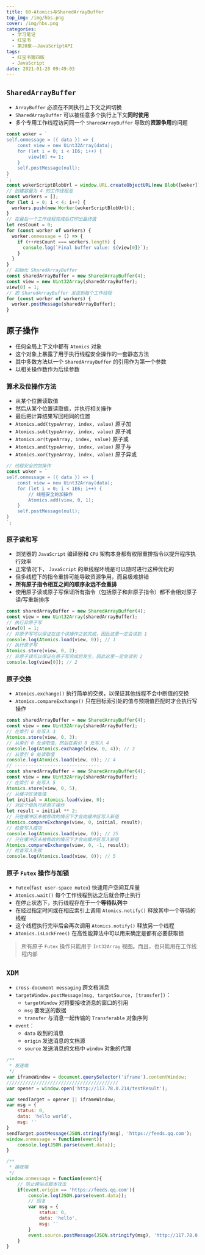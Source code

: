 ```yaml
---
title: 60-Atomics与SharedArrayBuffer
top_img: /img/hbs.png
cover: /img/hbs.png
categories:
  - 学习笔记
  - 红宝书
  - 第20章——JavaScriptAPI
tags:
  - 红宝书第四版
  - JavaScript
date: 2021-01-28 09:49:03
---
```


## `SharedArrayBuffer`

- `ArrayBuffer` 必须在不同执行上下文之间切换
- `SharedArrayBuffer` 可以被任意多个执行上下文**同时使用**
- 多个专用工作线程访问同一个 `SharedArrayBuffer` 导致的**资源争用**的问题

```js
const woker = `
self.onmessage = ({ data }) => {
	const view = new Uint32Array(data);
	for (let i = 0; i < 1E6; i++) {
		view[0] += 1;
	}
	self.postMessage(null);
}
`;
const wokerScriptBlobUrl = window.URL.createObjectURL(new Blob([woker]));
// 创建容量为 4 的工作线程池
const workers = [];
for (let i = 0; i < 4; i++) {
  workers.push(new Worker(wokerScriptBlobUrl));
}
// 在最后一个工作线程完成后打印出最终值
let resCount = 0;
for (const worker of workers) {
  worker.onmessage = () => {
    if (++resCount === workers.length) {
      console.log(`Final buffer value: ${view[0]}`);
    }
  }
}
// 初始化 SharedArrayBuffer
const sharedArrayBuffer = new SharedArrayBuffer(4);
const view = new Uint32Array(sharedArrayBuffer);
view[0] = 1; 
// 把 SharedArrayBuffer 发送到每个工作线程
for (const worker of workers) {
  worker.postMessage(sharedArrayBuffer);
}
```

## 原子操作

- 任何全局上下文中都有 `Atomics` 对象
- 这个对象上暴露了用于执行线程安全操作的一套静态方法
- 其中多数方法以一个 `SharedArrayBuffer` 的引用作为第一个参数
- 以相关操作数作为后续参数

### 算术及位操作方法

- 从某个位置读取值
- 然后从某个位置读取值，并执行相关操作
- 最后把计算结果写回相同的位置
- `Atomics.add(typeArray, index, value)` 原子加
- `Atomics.sub(typeArray, index, value)` 原子减
- `Atomics.or(typeArray, index, value)` 原子或
- `Atomics.and(typeArray, index, value)` 原子与
- `Atomics.xor(typeArray, index, value)` 原子异或

```js
// 线程安全的加操作
const woker = `
self.onmessage = ({ data }) => {
	const view = new Uint32Array(data);
	for (let i = 0; i < 1E6; i++) {
		// 线程安全的加操作
 		Atomics.add(view, 0, 1);
	}
	self.postMessage(null);
}
`;
```

### 原子读和写

- 浏览器的 `JavaScript` 编译器和 `CPU` 架构本身都有权限重排指令以提升程序执行效率
- 正常情况下， `JavaScript` 的单线程环境是可以随时进行这种优化的
- 但多线程下的指令重排可能导致资源争用，而且极难排错
- **所有原子指令相互之间的顺序永远不会重排**
- 使用原子读或原子写保证所有指令（包括原子和非原子指令）都不会相对原子读/写重新排序

```js
const sharedArrayBuffer = new SharedArrayBuffer(4);
const view = new Uint32Array(sharedArrayBuffer);
// 执行非原子写
view[0] = 1;
// 非原子写可以保证在这个读操作之前完成，因此这里一定会读到 1
console.log(Atomics.load(view, 0)); // 1
// 执行原子写
Atomics.store(view, 0, 2);
// 非原子读可以保证在原子写完成后发生，因此这里一定会读到 2
console.log(view[0]); // 2 
```

### 原子交换

- `Atomics.exchange()` 执行简单的交换，以保证其他线程不会中断值的交换
- `Atomics.compareExchange()` 只在目标索引处的值与预期值匹配时才会执行写操作

```js
const sharedArrayBuffer = new SharedArrayBuffer(4);
const view = new Uint32Array(sharedArrayBuffer);
// 在索引 0 处写入 3
Atomics.store(view, 0, 3);
// 从索引 0 处读取值，然后在索引 0 处写入 4
console.log(Atomics.exchange(view, 0, 4)); // 3
// 从索引 0 处读取值
console.log(Atomics.load(view, 0)); // 4
// -------------------------------
const sharedArrayBuffer = new SharedArrayBuffer(4);
const view = new Uint32Array(sharedArrayBuffer);
// 在索引 0 处写入 5
Atomics.store(view, 0, 5);
// 从缓冲区读取值
let initial = Atomics.load(view, 0);
// 对这个值执行非原子操作
let result = initial ** 2;
// 只在缓冲区未被修改的情况下才会向缓冲区写入新值
Atomics.compareExchange(view, 0, initial, result);
// 检查写入成功
console.log(Atomics.load(view, 0)); // 25
// 只在缓冲区未被修改的情况下才会向缓冲区写入新值
Atomics.compareExchange(view, 0, -1, result);
// 检查写入失败
console.log(Atomics.load(view, 0)); // 5 
```

### 原子 `Futex` 操作与加锁

- `Futex`(`fast user-space mutex`) 快速用户空间互斥量
- `Atomics.wait()` 每个工作线程到达之后就会停止执行
- 在停止状态下，执行线程存在于一个**等待队列**中
- 在经过指定时间或在相应索引上调用 `Atomics.notify()` 释放其中一个等待的线程
- 这个线程执行完毕后会再次调用 `Atomics.notify()` 释放另一个线程
- `Atomics.isLockFree()` 在高性能算法中可以用来确定是都有必要获取锁

> 所有原子 `Futex` 操作只能用于 `Int32Array` 视图。而且，也只能用在工作线程内部

## `XDM`

- `cross-document messaging` 跨文档消息
- `targetWindow.postMessage(msg, targetSource, [transfer])`：
  - `targetWindow` 对将要接收消息的窗口的引用
  - `msg` 要发送的数据
  - `transfer` 与消息一起传输的 `Transferable` 对象序列
- `event`：
  - `data` 收到的消息
  - `origin` 发送消息的文档源
  - `source` 发送消息的文档中 `window` 对象的代理

```js
/**
 * 发送端
 */
var iframeWindow = document.querySelector('iframe').contentWindow;
/////////////////////////////////////////
var opener = window.open('http://117.78.0.214/testResult');

var sendTarget = opener || iframeWindow;
var msg = {
    status: 0,
    data: 'hello world',
    msg: ''
}
sendTarget.postMessage(JSON.stringify(msg), 'https://feeds.qq.com');
window.onmessage = function(event){
    console.log(JSON.parse(event.data));
}

/**
 * 接收端
 */
window.onmessage = function(event){
    // 防止跨站点脚本攻击
    if(event.origin == 'https://feeds.qq.com'){
        console.log(JSON.parse(event.data));
        // 回复
        var msg = {
            status: 0,
            data: 'hello',
            msg: ''
        }
        event.source.postMessage(JSON.stringify(msg), 'http://117.78.0.214');
    }
}
```


